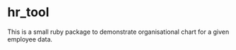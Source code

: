# hr_tool
This is a small ruby package to demonstrate organisational chart for a given employee data. 
